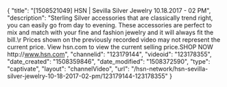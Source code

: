 {
    "title": "[1508521049] HSN | Sevilla Silver Jewelry 10.18.2017 - 02 PM",
    "description": "Sterling Silver accessories that are classically trend right, you can easily go from day to evening. These accessories are perfect to mix and match with your fine and fashion jewelry and it will always fit the bill.\r Prices shown on the previously recorded video may not represent the current price.  View hsn.com to view the current selling price.SHOP NOW http:\/\/www.hsn.com",
    "channelid": "123179144",
    "videoid": "123178355",
    "date_created": "1508359846",
    "date_modified": "1508372590",
    "type": "captivate",
    "layout": "channelVideo",
    "url": "\/hsn-network\/hsn-sevilla-silver-jewelry-10-18-2017-02-pm\/123179144-123178355"
}